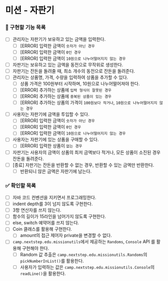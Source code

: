 # 미션 - 자판기

### 🎯 구현할 기능 목록

- [ ] 관리자는 자판기가 보유하고 있는 금액을 입력한다.
    - [ ] [ERROR] 입력한 금액이 `숫자가 아닌 경우`
    - [ ] [ERROR] 입력한 금액이 `0인 경우`
    - [ ] [ERROR] 입력한 금액이 `10원으로 나누어떨어지지 않는 경우`
- [ ] 자판기는 보유하고 있는 금액을 동전으로 무작위로 생성한다.
- [ ] 자판기는 잔돈을 돌려줄 때, 최소 개수의 동전으로 잔돈을 돌려준다.
- [ ] 관리자는 상품명, 가격, 수량을 입력하여 상품을 추가할 수 있다.
    - [ ] 상품 가격은 100원부터 시작하며, 10원으로 나누어떨어져야 한다.
    - [ ] [ERROR] 추가하는 상품에 `입력 형식이 잘못된 경우`
    - [ ] [ERROR] 추가하는 상품에 `중복된 상품이 있는 경우`
    - [ ] [ERROR] 추가하는 상품의 가격이 `100원보다 작거나`, `10원으로 나누어떨어지지 않는 경우`
- [ ] 사용자는 자판기에 금액을 투입할 수 있다.
    - [ ] [ERROR] 입력한 금액이 `숫자가 아닌 경우`
    - [ ] [ERROR] 입력한 금액이 `0인 경우`
    - [ ] [ERROR] 입력한 금액이 `10원으로 나누어떨어지지 않는 경우`
- [ ] 사용자는 자판기에 있는 상품을 구매할 수 있다.
    - [ ] [ERROR] 입력한 상품이 `없는 경우`
- [ ] 자판기는 사용자의 금액이 상품의 최저 금액보다 적거나, 모든 상품이 소진된 경우 잔돈을 돌려준다.
- [ ] [종료] 자판기는 잔돈을 반환할 수 없는 경우, 반환할 수 있는 금액만 반환한다.
    - [ ] 반환되니 않은 금액은 자판기에 남는다.

### ✅ 확인할 목록

- [ ] 자바 코드 컨벤션을 지키면서 프로그래밍한다.
- [ ] indent depth를 3이 넘지 않도록 구현한다.
- [ ] 3항 연산자를 쓰지 않는다.
- [ ] 함수의 길이가 15라인을 넘어가지 않도록 구현한다.
- [ ] else, switch 예약어를 쓰지 않는다.
- [ ] Coin 클래스를 활용해 구현한다.
    - [ ] amount의 접근 제어자 private을 변경할 수 없다.
- [ ] `camp.nextstep.edu.missionutils`에서 제공하는 `Randoms`, `Console` API 를 활용해 구현해야 한다.
    - [ ] Random 값 추출은 `camp.nextstep.edu.missionutils.Randoms`의 `pickNumberInList()`를 활용한다.
    - [ ] 사용자가 입력하는 값은 `camp.nextstep.edu.missionutils.Console`의 `readLine()`을 활용한다.